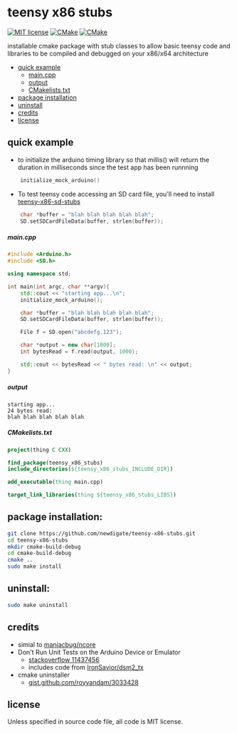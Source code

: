 # teensy x86 stubs
[![MIT license](https://img.shields.io/badge/License-MIT-blue.svg)](LICENSE)
[![CMake](https://img.shields.io/badge/project-CMake-brightgreen.svg?label=built%20with&colorA=555555&colorB=8a8fff&logo=)](CMakelists.txt)
[![CMake](https://github.com/newdigate/teensy-x86-stubs/workflows/CMake/badge.svg)](https://github.com/newdigate/teensy-x86-stubs/actions)

installable cmake package with stub classes to allow basic teensy code and libraries to be compiled and debugged on your x86/x64 architecture

* [quick example](#quick-example)
  * [main.cpp](#maincpp)
  * [output](#output)
  * [CMakelists.txt](#cmakeliststxt)
* [package installation](#package-installation)
* [uninstall](#uninstall)
* [credits](#credits)
* [license](#license)


## quick example
* to initialize the arduino timing library so that millis() will return the duration in milliseconds since the test app has been runnning
``` c++
    initialize_mock_arduino()
```
* To test teensy code accessing an SD card file, you'll need to install [teensy-x86-sd-stubs](https://github.com/newdigate/teensy-x86-sd-stubs)
``` c++ 
    char *buffer = "blah blah blah blah blah";
    SD.setSDCardFileData(buffer, strlen(buffer));
```

##### main.cpp
``` c++
#include <Arduino.h>
#include <SD.h>

using namespace std;

int main(int argc, char **argv){
    std::cout << "starting app...\n";
    initialize_mock_arduino();

    char *buffer = "blah blah blah blah blah";
    SD.setSDCardFileData(buffer, strlen(buffer));

    File f = SD.open("abcdefg.123");

    char *output = new char[1000];
    int bytesRead = f.read(output, 1000);

    std::cout << bytesRead << " bytes read: \n" << output;
}
```
##### output
```
starting app...
24 bytes read: 
blah blah blah blah blah
```

##### CMakelists.txt
``` cmake
project(thing C CXX)

find_package(teensy_x86_stubs)
include_directories(${teensy_x86_stubs_INCLUDE_DIR})

add_executable(thing main.cpp)

target_link_libraries(thing ${teensy_x86_stubs_LIBS})
```


## package installation:
``` sh
git clone https://github.com/newdigate/teensy-x86-stubs.git
cd teensy-x86-stubs
mkdir cmake-build-debug
cd cmake-build-debug
cmake ..
sudo make install
```

## uninstall:
``` sh
sudo make uninstall
```

## credits
* simial to [maniacbug/ncore](https://github.com/maniacbug/ncore)
* Don't Run Unit Tests on the Arduino Device or Emulator 
  * [stackoverflow 11437456](https://stackoverflow.com/a/11437456)
  * includes code from [IronSavior/dsm2_tx](https://github.com/IronSavior/dsm2_tx)
* cmake uninstaller 
  * [gist.github.com/royvandam/3033428](https://gist.github.com/royvandam/3033428)

## license
Unless specified in source code file, all code is MIT license.
